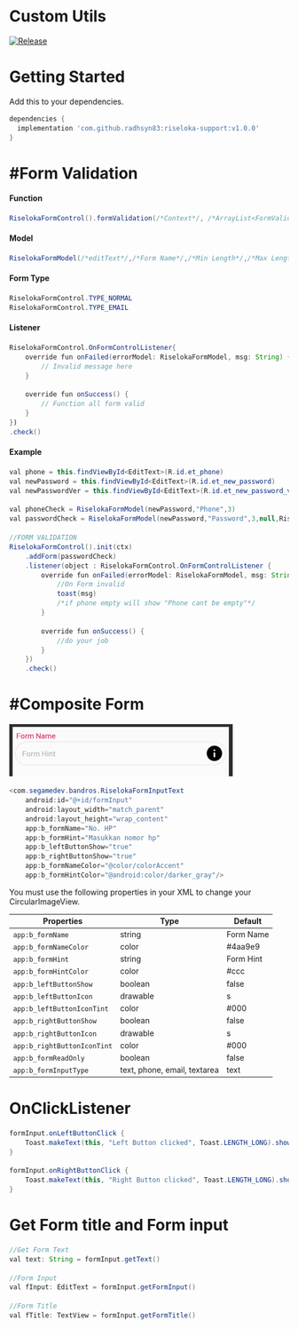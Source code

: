 # Custom Utils

[![Release](https://jitpack.io/v/jitpack/android-example.svg)](https://jitpack.io/#radhsyn83/bandros-lib)

# Getting Started

Add this to your dependencies.

```gradle
dependencies {
  implementation 'com.github.radhsyn83:riseloka-support:v1.0.0'
}
```

# #Form Validation
#### Function
```java
RiselokaFormControl().formValidation(/*Context*/, /*ArrayList<FormValidationModel>*/, /*FormValidationListener*/)
```
#### Model
```java
RiselokaFormModel(/*editText*/,/*Form Name*/,/*Min Length*/,/*Max Length*/,/*Form Type*/,/*editText(To confirm like re-password)*/)
```
#### Form Type
```java
RiselokaFormControl.TYPE_NORMAL
RiselokaFormControl.TYPE_EMAIL
```
#### Listener
```java
RiselokaFormControl.OnFormControlListener{
    override fun onFailed(errorModel: RiselokaFormModel, msg: String) {
        // Invalid message here
    }

    override fun onSuccess() {
        // Function all form valid
    }
})
.check()
```
#### Example

```java
val phone = this.findViewById<EditText>(R.id.et_phone)
val newPassword = this.findViewById<EditText>(R.id.et_new_password)
val newPasswordVer = this.findViewById<EditText>(R.id.et_new_password_verification)

val phoneCheck = RiselokaFormModel(newPassword,"Phone",3)
val passwordCheck = RiselokaFormModel(newPassword,"Password",3,null,RiselokaFormControl.TYPE_NORMAL,newPasswordVer)

//FORM VALIDATION
RiselokaFormControl().init(ctx)
    .addForm(passwordCheck)
    .listener(object : RiselokaFormControl.OnFormControlListener {
        override fun onFailed(errorModel: RiselokaFormModel, msg: String) {
            //On Form invalid
            toast(msg)
            /*if phone empty will show "Phone cant be empty"*/
        }

        override fun onSuccess() {
            //do your job
        }
    })
    .check()
```


# #Composite Form
![Image](https://github.com/radhsyn83/bandros-lib/blob/master/images/Example%20composite%20Form.png)

```java
<com.segamedev.bandros.RiselokaFormInputText
    android:id="@+id/formInput"
    android:layout_width="match_parent"
    android:layout_height="wrap_content"
    app:b_formName="No. HP"
    app:b_formHint="Masukkan nomor hp"
    app:b_leftButtonShow="true"
    app:b_rightButtonShow="true"
    app:b_formNameColor="@color/colorAccent"
    app:b_formHintColor="@android:color/darker_gray"/>
```

You must use the following properties in your XML to change your CircularImageView.

| Properties                   | Type                         | Default   |
| ---------------------------- | ---------------------------- | --------- |
| `app:b_formName`             | string                       | Form Name |
| `app:b_formNameColor`        | color                        | #4aa9e9   |
| `app:b_formHint`             | string                       | Form Hint |
| `app:b_formHintColor`        | color                        | #ccc      |
| `app:b_leftButtonShow`       | boolean                      | false     |
| `app:b_leftButtonIcon`       | drawable                     | s         |
| `app:b_leftButtonIconTint`   | color                        | #000      |
| `app:b_rightButtonShow`      | boolean                      | false     |
| `app:b_rightButtonIcon`      | drawable                     | s         |
| `app:b_rightButtonIconTint`  | color                        | #000      |
| `app:b_formReadOnly`         | boolean                      | false     |
| `app:b_formInputType`        | text, phone, email, textarea | text      |

# OnClickListener
```java
formInput.onLeftButtonClick {
    Toast.makeText(this, "Left Button clicked", Toast.LENGTH_LONG).show()
}

formInput.onRightButtonClick {
    Toast.makeText(this, "Right Button clicked", Toast.LENGTH_LONG).show()
}
```
# Get Form title and Form input
```java
//Get Form Text
val text: String = formInput.getText()

//Form Input
val fInput: EditText = formInput.getFormInput()

//Form Title
val fTitle: TextView = formInput.getFormTitle()
```
